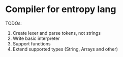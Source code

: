 # Compiler for entropy lang

TODOs:
1. Create lexer and parse tokens, not strings
2. Write basic interpreter
3. Support functions
4. Extend supported types (String, Arrays and other)
